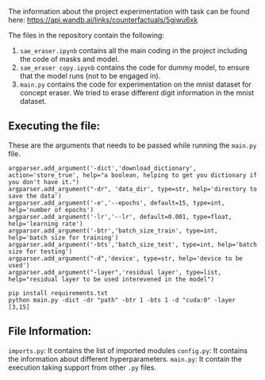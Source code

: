 The information about the project experimentation with task can be found here: https://api.wandb.ai/links/counterfactuals/5gjwu6xk

The files in the repository contain the following:

1. `sae_eraser.ipynb` contains all the main coding in the project including the code of masks and model. 
2. `sae_eraser copy.ipynb` contains the code for dummy model, to ensure that the model runs (not to be engaged in).
3. `main.py` contains the code for experimentation on the mnist dataset for concept eraser. We tried to erase different digit information in the mnist dataset. 

## Executing the file:

These are the arguments that needs to be passed while running the `main.py` file. 

```
argparser.add_argument('-dict','download_dictionary', action='store_true', help="a boolean, helping to get you dictionary if you don't have it.")
argparser.add_argument("-dr", 'data_dir', type=str, help='directory to save the data')
argparser.add_argument('-e','--epochs', default=15, type=int, help='number of epochs')
argparser.add_argument('-lr','--lr', default=0.001, type=float, help='learning rate')
argparser.add_argument('-btr','batch_size_train', type=int, help='batch size for training')
argparser.add_argument('-bts','batch_size_test', type=int, help='batch size for testing')
argparser.add_argument("-d",'device', type=str, help='device to be used')
argparser.add_argument("-layer",'residual layer', type=list, help="residual layer to be used interevened in the model")
```

```
pip install requirements.txt
python main.py -dict -dr "path" -btr 1 -bts 1 -d "cuda:0" -layer [3,15]
```

## File Information:

`imports.py`: It contains the list of imported modules
`config.py`: It contains the information about different hyperparameters.
`main.py`: It contain the execution taking support from other `.py` files. 